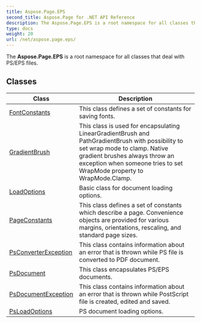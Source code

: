 ```yaml
---
title: Aspose.Page.EPS
second_title: Aspose.Page for .NET API Reference
description: The Aspose.Page.EPS is a root namespace for all classes that deal with PS/EPS files
type: docs
weight: 20
url: /net/aspose.page.eps/
---
```

The **Aspose.Page.EPS** is a root namespace for all classes that deal with PS/EPS files.

## Classes

| Class | Description |
| --- | --- |
| [FontConstants](./fontconstants/) | This class defines a set of constants for saving fonts. |
| [GradientBrush](./gradientbrush/) | This class is used for encapsulating LinearGradientBrush and PathGradientBrush with possibility to set wrap mode to clamp. Native gradient brushes always throw an exception when someone tries to set WrapMode property to WrapMode.Clamp. |
| [LoadOptions](./loadoptions/) | Basic class for document loading options. |
| [PageConstants](./pageconstants/) | This class defines a set of constants which describe a page. Convenience objects are provided for various margins, orientations, rescaling, and standard page sizes. |
| [PsConverterException](./psconverterexception/) | This class contains information about an error that is thrown while PS file is converted to PDF document. |
| [PsDocument](./psdocument/) | This class encapsulates PS/EPS documents. |
| [PsDocumentException](./psdocumentexception/) | This class contains information about an error that is thrown while PostScript file is created, edited and saved. |
| [PsLoadOptions](./psloadoptions/) | PS document loading options. |


